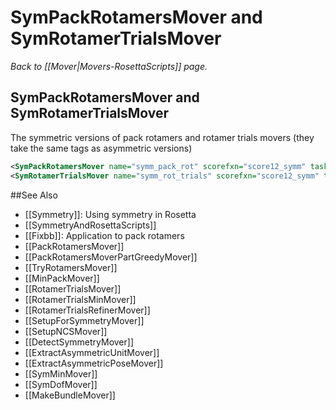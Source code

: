 # SymPackRotamersMover and SymRotamerTrialsMover
*Back to [[Mover|Movers-RosettaScripts]] page.*
## SymPackRotamersMover and SymRotamerTrialsMover

The symmetric versions of pack rotamers and rotamer trials movers (they take the same tags as asymmetric versions)

```xml
<SymPackRotamersMover name="symm_pack_rot" scorefxn="score12_symm" task_operations="..."/>
<SymRotamerTrialsMover name="symm_rot_trials" scorefxn="score12_symm" task_operations="..."/>
```


##See Also

* [[Symmetry]]: Using symmetry in Rosetta
* [[SymmetryAndRosettaScripts]]
* [[Fixbb]]: Application to pack rotamers
* [[PackRotamersMover]]
* [[PackRotamersMoverPartGreedyMover]]
* [[TryRotamersMover]]
* [[MinPackMover]]
* [[RotamerTrialsMover]]
* [[RotamerTrialsMinMover]]
* [[RotamerTrialsRefinerMover]]
* [[SetupForSymmetryMover]]
* [[SetupNCSMover]]
* [[DetectSymmetryMover]]
* [[ExtractAsymmetricUnitMover]]
* [[ExtractAsymmetricPoseMover]]
* [[SymMinMover]]
* [[SymDofMover]]
* [[MakeBundleMover]]
